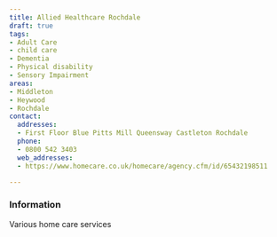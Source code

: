 ```yaml
---
title: Allied Healthcare Rochdale
draft: true
tags:
- Adult Care
- child care
- Dementia
- Physical disability
- Sensory Impairment
areas:
- Middleton
- Heywood
- Rochdale
contact:
  addresses:
  - First Floor Blue Pitts Mill Queensway Castleton Rochdale
  phone:
  - 0800 542 3403
  web_addresses:
  - https://www.homecare.co.uk/homecare/agency.cfm/id/65432198511

---
```


### Information
Various home care services

